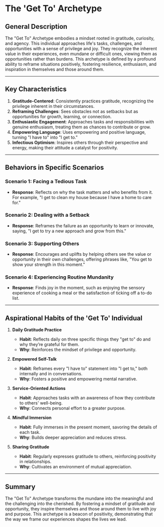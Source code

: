 
# The 'Get To' Archetype

## General Description
The "Get To" Archetype embodies a mindset rooted in gratitude, curiosity, and agency. This individual approaches life's tasks, challenges, and opportunities with a sense of privilege and joy. They recognize the inherent value in their experiences, even mundane or difficult ones, viewing them as opportunities rather than burdens. This archetype is defined by a profound ability to reframe situations positively, fostering resilience, enthusiasm, and inspiration in themselves and those around them.

---

## Key Characteristics
1. **Gratitude-Centered**: Consistently practices gratitude, recognizing the privilege inherent in their circumstances.
2. **Reframing Challenges**: Sees obstacles not as setbacks but as opportunities for growth, learning, or connection.
3. **Enthusiastic Engagement**: Approaches tasks and responsibilities with genuine enthusiasm, treating them as chances to contribute or grow.
4. **Empowering Language**: Uses empowering and positive language, turning "I have to" into "I get to."
5. **Infectious Optimism**: Inspires others through their perspective and energy, making their attitude a catalyst for positivity.

---

## Behaviors in Specific Scenarios
### **Scenario 1: Facing a Tedious Task**
- **Response**: Reflects on why the task matters and who benefits from it. For example, "I get to clean my house because I have a home to care for."

### **Scenario 2: Dealing with a Setback**
- **Response**: Reframes the failure as an opportunity to learn or innovate, saying, "I get to try a new approach and grow from this."

### **Scenario 3: Supporting Others**
- **Response**: Encourages and uplifts by helping others see the value or opportunity in their own challenges, offering phrases like, "You get to show your strength in this moment."

### **Scenario 4: Experiencing Routine Mundanity**
- **Response**: Finds joy in the moment, such as enjoying the sensory experience of cooking a meal or the satisfaction of ticking off a to-do list.

---

## Aspirational Habits of the 'Get To' Individual
1. **Daily Gratitude Practice**
   - **Habit**: Reflects daily on three specific things they "get to" do and why they’re grateful for them.
   - **Why**: Reinforces the mindset of privilege and opportunity.

2. **Empowered Self-Talk**
   - **Habit**: Reframes every "I have to" statement into "I get to," both internally and in conversations.
   - **Why**: Fosters a positive and empowering mental narrative.

3. **Service-Oriented Actions**
   - **Habit**: Approaches tasks with an awareness of how they contribute to others' well-being.
   - **Why**: Connects personal effort to a greater purpose.

4. **Mindful Immersion**
   - **Habit**: Fully immerses in the present moment, savoring the details of each task.
   - **Why**: Builds deeper appreciation and reduces stress.

5. **Sharing Gratitude**
   - **Habit**: Regularly expresses gratitude to others, reinforcing positivity in relationships.
   - **Why**: Cultivates an environment of mutual appreciation.

---

## Summary
The "Get To" Archetype transforms the mundane into the meaningful and the challenging into the cherished. By fostering a mindset of gratitude and opportunity, they inspire themselves and those around them to live with joy and purpose. This archetype is a beacon of positivity, demonstrating that the way we frame our experiences shapes the lives we lead.
